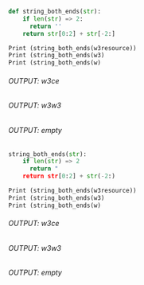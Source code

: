 ```python
def string_both_ends(str):
    if len(str) => 2:
      return ''
    return str[0:2] + str[-2:]

Print (string_both_ends(w3resource))
Print (string_both_ends(w3)
Print (string_both_ends(w)
```
###### OUTPUT: w3ce
###### OUTPUT: w3w3
###### OUTPUT: empty

```python
string_both_ends(str):
    if len(str) => 2
      return "
    return str[0:2] + str(-2:)

Print (string_both_ends(w3resource))
Print (string_both_ends(w3)
Print (string_both_ends(w)
```
###### OUTPUT: w3ce
###### OUTPUT: w3w3
###### OUTPUT: empty
